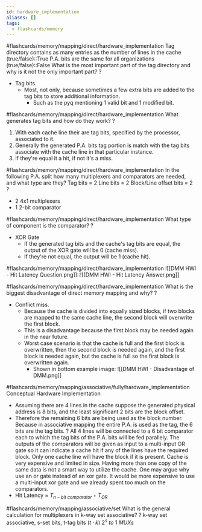 ```yaml
---
id: hardware_implementation
aliases: []
tags:
  - flashcards/memory
---
```


#flashcards/memory/mapping/direct/hardware_implementation
Tag directory contains as many entries as the number of lines in the cache (true/false)::True
P.A. bits are the same for all organizations (true/false)::False
What is the most important part of the tag directory and why is it not the only important part?
?
- Tag bits.
    - Most, not only, because sometimes a few extra bits are added to the tag bits to store additional information.
        - Such as the pyq mentioning 1 valid bit and 1 modified bit.

#flashcards/memory/mapping/direct/hardware_implementation
What generates tag bits and how do they work?
?
1. With each cache line their are tag bits, specified by the processor, associated to it.
2. Generally the generated P.A. bits tag portion is match with the tag bits associate with the cache line in that particular instance.
3. If they're equal it a hit, if not it's a miss.


#flashcards/memory/mapping/direct/hardware_implementation
In the following P.A. split how many multiplexers and comparators are needed, and what type are they?
Tag bits = 2
Line bits = 2
Block/Line offset bits = 2
?
- 2 4x1 multiplexers
- 1 2-bit comparator

#flashcards/memory/mapping/direct/hardware_implementation
What type of component is the comparator?
?
- XOR Gate
    - If the generated tag bits and the cache's tag bits are equal, the output of the XOR gate will be 0 (cache miss).
    - If they're not equal, the output will be 1 (cache hit).


#flashcards/memory/mapping/direct/hardware_implementation
![[DMM HWI - Hit Latency Question.png]]::![[DMM HWI - Hit Latency Answer.png]]

#flashcards/memory/mapping/direct/hardware_implementation
What is the biggest disadvantage of direct memory mapping and why?
?
- Conflict miss.
    - Because the cache is divided into equally sized blocks, if two blocks are mapped to the same cache line, the second block will overwrite the first block.
    - This is a disadvantage because the first block may be needed again in the near future.
    - Worst case scenario is that the cache is full and the first block is overwritten, then the second block is needed again, and the first block is needed again, but the cache is full so the first block is overwritten again.
        - Shown in bottom example image:
        ![[DMM HWI - Disadvantage of DMM.png]]

#flashcards/memory/mapping/associative/fully/hardware_implementation
Conceptual Hardware Implementation
- Assuming there are 4 lines in the cache suppose the generated physical address is 8 bits, and the least significant 2 bits are the block offset.
- Therefore the remaining 6 bits are being used as the block number. Because in associative mapping the entire P.A. is used as the tag, the 6 bits are the tag bits.
?
All 4 lines will be connected to a 6 bit comparator each to which the tag bits of the P.A. bits will be fed parallely.
The outputs of the comparators will be given as input to a multi-input OR gate so it can indicate a cache hit if any of the lines have the required block.
Only one cache line will have the block if it is present.
Cache is very expensive and limited in size.
Having more than one copy of the same data is not a smart way to utilize the cache.
One may argue why use an or gate instead of an xor gate.
It would be more expensive to use a multi-input xor gate and we already spent too much on the comparators.
- Hit Latency = $T_{n-bit\ comparator} + T_{OR}$

#flashcards/memory/mapping/associative/set
What is the general calculation for multiplexers in k-way set associative?
?
k-way set associative, s-set bits, t-tag bits
$(t \cdot k)\ 2^s\ to\ 1\ MUXs$

